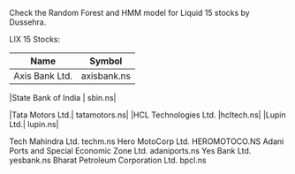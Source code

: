 Check the Random Forest and HMM model for Liquid 15 stocks by Dussehra.

LIX 15 Stocks:


|Name |Symbol|
|----------------|------------|
|Axis Bank Ltd. | axisbank.ns|

|State Bank of India | sbin.ns|


|Tata Motors Ltd.| tatamotors.ns|
|HCL Technologies Ltd. |hcltech.ns|
|Lupin Ltd.| lupin.ns|


Tech Mahindra Ltd. techm.ns
Hero MotoCorp Ltd. HEROMOTOCO.NS
Adani Ports and Special Economic Zone Ltd. adaniports.ns
Yes Bank Ltd. yesbank.ns
Bharat Petroleum Corporation Ltd. bpcl.ns
